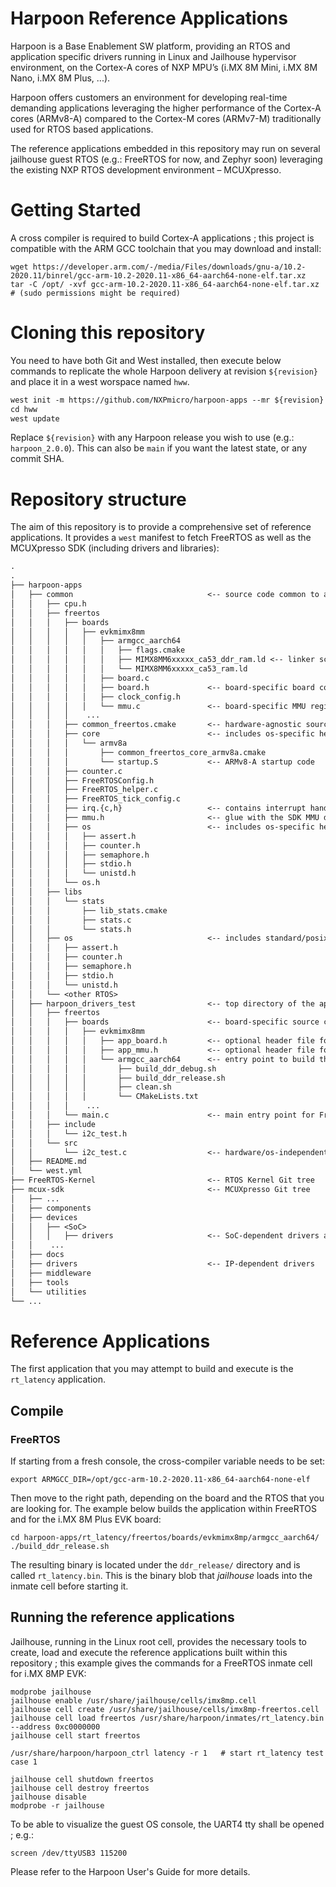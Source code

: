 # Harpoon Reference Applications

Harpoon is a Base Enablement SW platform, providing an RTOS and application specific drivers running in Linux and Jailhouse hypervisor environment, on the Cortex-A cores of NXP MPU’s (i.MX 8M Mini, i.MX 8M Nano, i.MX 8M Plus, ...).

Harpoon offers customers an environment for developing real-time demanding applications leveraging the higher performance of the Cortex-A cores (ARMv8-A) compared to the Cortex-M cores (ARMv7-M) traditionally used for RTOS based applications.

The reference applications embedded in this repository may run on several jailhouse guest RTOS (e.g.: FreeRTOS for now, and Zephyr soon) leveraging the existing NXP RTOS development environment – MCUXpresso.

# Getting Started

A cross compiler is required to build Cortex-A applications ; this project is compatible with the ARM GCC toolchain that you may download and install:

```
wget https://developer.arm.com/-/media/Files/downloads/gnu-a/10.2-2020.11/binrel/gcc-arm-10.2-2020.11-x86_64-aarch64-none-elf.tar.xz
tar -C /opt/ -xvf gcc-arm-10.2-2020.11-x86_64-aarch64-none-elf.tar.xz     # (sudo permissions might be required)
```

# Cloning this repository
You need to have both Git and West installed, then execute below commands to replicate the whole Harpoon delivery at revision ```${revision}``` and place it in a west worspace named ```hww```.
```txt
west init -m https://github.com/NXPmicro/harpoon-apps --mr ${revision} hww
cd hww
west update
```
Replace ```${revision}``` with any Harpoon release you wish to use (e.g.: ```harpoon_2.0.0```). This can also be ```main``` if you want the latest state, or any commit SHA.

# Repository structure

The aim of this repository is to provide a comprehensive set of reference applications.
It provides a `west` manifest to fetch FreeRTOS as well as the MCUXpresso SDK (including drivers and libraries):

```txt
.
.
├── harpoon-apps
│   ├── common                              <-- source code common to all applications
│   │   ├── cpu.h
│   │   ├── freertos
│   │   │   ├── boards
│   │   │   │   ├── evkmimx8mm
│   │   │   │   │   ├── armgcc_aarch64
│   │   │   │   │   │   ├── flags.cmake
│   │   │   │   │   │   ├── MIMX8MM6xxxxx_ca53_ddr_ram.ld <-- linker script
│   │   │   │   │   │   └── MIMX8MM6xxxxx_ca53_ram.ld
│   │   │   │   │   ├── board.c
│   │   │   │   │   ├── board.h             <-- board-specific board configuration for all applications
│   │   │   │   │   ├── clock_config.h
│   │   │   │   │   └── mmu.c               <-- board-specific MMU regions for all applications
│   │   │   │    ...
│   │   │   ├── common_freertos.cmake       <-- hardware-agnostic source code for FreeRTOS
│   │   │   ├── core                        <-- includes os-specific header files for the os APIs
│   │   │   │   └── armv8a
│   │   │   │       ├── common_freertos_core_armv8a.cmake
│   │   │   │       └── startup.S           <-- ARMv8-A startup code
│   │   │   ├── counter.c
│   │   │   ├── FreeRTOSConfig.h
│   │   │   ├── FreeRTOS_helper.c
│   │   │   ├── FreeRTOS_tick_config.c
│   │   │   ├── irq.{c,h}                   <-- contains interrupt handler
│   │   │   ├── mmu.h                       <-- glue with the SDK MMU driver
│   │   │   ├── os                          <-- includes os-specific header files for the os APIs
│   │   │   │   ├── assert.h
│   │   │   │   ├── counter.h
│   │   │   │   ├── semaphore.h
│   │   │   │   ├── stdio.h
│   │   │   │   └── unistd.h
│   │   │   └── os.h
│   │   ├── libs
│   │   │   └── stats
│   │   │       ├── lib_stats.cmake
│   │   │       ├── stats.c
│   │   │       └── stats.h
│   │   ├── os                              <-- includes standard/posix header files os APIs
│   │   │   ├── assert.h
│   │   │   ├── counter.h
│   │   │   ├── semaphore.h
│   │   │   ├── stdio.h
│   │   │   └── unistd.h
│   │   └── <other RTOS>
│   ├── harpoon_drivers_test                <-- top directory of the application
│   │   ├── freertos
│   │   │   ├── boards                      <-- board-specific source code used for FreeRTOS
│   │   │   │   ├── evkmimx8mm
│   │   │   │   │   ├── app_board.h         <-- optional header file for application-specific board configuration definitions
│   │   │   │   │   ├── app_mmu.h           <-- optional header file for application-specific MMU regions mapping for this board
│   │   │   │   │   └── armgcc_aarch64      <-- entry point to build this application for FreeRTOS/evkmimx8mm
│   │   │   │   │       ├── build_ddr_debug.sh
│   │   │   │   │       ├── build_ddr_release.sh
│   │   │   │   │       ├── clean.sh
│   │   │   │   │       └── CMakeLists.txt
│   │   │   │    ...
│   │   │   └── main.c                      <-- main entry point for FreeRTOS
│   │   ├── include
│   │   │   └── i2c_test.h
│   │   └── src
│   │       └── i2c_test.c                  <-- hardware/os-independent source code for the application
│   ├── README.md
│   └── west.yml
├── FreeRTOS-Kernel                         <-- RTOS Kernel Git tree
├── mcux-sdk                                <-- MCUXpresso Git tree
│   ├── ...
│   ├── components
│   ├── devices
│   │   ├── <SoC>
│   │   │   ├── drivers                     <-- SoC-dependent drivers and hardware definitions
│   │    ...
│   ├── docs
│   ├── drivers                             <-- IP-dependent drivers
│   ├── middleware
│   ├── tools
│   └── utilities
└── ...
```

# Reference Applications

The first application that you may attempt to build and execute is the `rt_latency` application.

## Compile

### FreeRTOS

If starting from a fresh console, the cross-compiler variable needs to be set:

```
export ARMGCC_DIR=/opt/gcc-arm-10.2-2020.11-x86_64-aarch64-none-elf
```

Then move to the right path, depending on the board and the RTOS that you are looking for. The example below builds the application within FreeRTOS and for the i.MX 8M Plus EVK board:

```
cd harpoon-apps/rt_latency/freertos/boards/evkmimx8mp/armgcc_aarch64/
./build_ddr_release.sh
```

The resulting binary is located under the `ddr_release/` directory and is called `rt_latency.bin`. This is the binary blob that _jailhouse_ loads into the inmate cell before starting it.

## Running the reference applications

Jailhouse, running in the Linux root cell, provides the necessary tools to create, load and execute the reference applications built within this repository ; this example gives the commands for a FreeRTOS inmate cell for i.MX 8MP EVK:

```
modprobe jailhouse
jailhouse enable /usr/share/jailhouse/cells/imx8mp.cell
jailhouse cell create /usr/share/jailhouse/cells/imx8mp-freertos.cell
jailhouse cell load freertos /usr/share/harpoon/inmates/rt_latency.bin --address 0xc0000000
jailhouse cell start freertos

/usr/share/harpoon/harpoon_ctrl latency -r 1   # start rt_latency test case 1

jailhouse cell shutdown freertos
jailhouse cell destroy freertos
jailhouse disable
modprobe -r jailhouse
```

To be able to visualize the guest OS console, the UART4 tty shall be opened ; e.g.:

```
screen /dev/ttyUSB3 115200
```

Please refer to the Harpoon User's Guide for more details.
